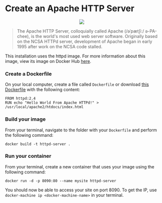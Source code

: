 # Create an Apache HTTP Server

<p align="center"><img src="http://crasstalk.com/wp-content/uploads/2013/05/Apache-Web-Server.png" /></p>

> The Apache HTTP Server, colloquially called Apache (/əˈpætʃiː/ ə-PA-chee), is the world's most used web server software. Originally based on the NCSA HTTPd server, development of Apache began in early 1995 after work on the NCSA code stalled.

This installation uses the httpd image. For more information about this image, view its image on Docker Hub [here](https://hub.docker.com/_/httpd/).

### Create a Dockerfile
On your local computer, create a file called `Dockerfile` or download [this Dockerfile](https://github.com/ferrx/docker-lab/blob/master/httpd/Dockerfile) with the following content:
```
FROM httpd:2.4
RUN echo "Hello World From Apache HTTPd!" > /usr/local/apache2/htdocs/index.html
```

### Build your image
From your terminal, navigate to the folder with your `Dockerfile` and perform the following command:
```
docker build -t httpd-server .
```

### Run your container
From your terminal, create a new container that uses your image using the following command:
```
docker run -d -p 8090:80 --name mysite httpd-server
```
You should now be able to access your site on port 8090. To get the IP, use `docker-machine ip <docker-machine-name>` in your terminal.
